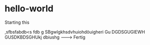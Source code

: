 # hello-world
Starting this

,sfbsfabdb<s fdb g SBgwlgkhsdvhuiohdöuigheri Gu DGDSGUGIEWH GUSDKBDSGHUkj dbiushg
---> Fertig
